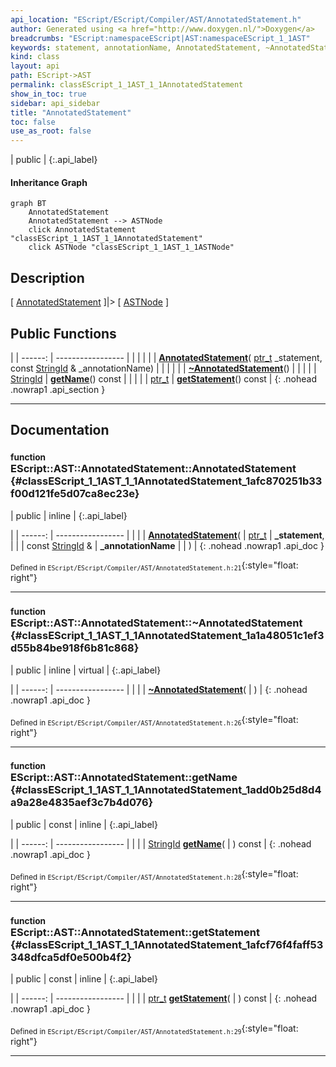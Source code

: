 ```yaml
---
api_location: "EScript/EScript/Compiler/AST/AnnotatedStatement.h"
author: Generated using <a href="http://www.doxygen.nl/">Doxygen</a>
breadcrumbs: "EScript:namespaceEScript|AST:namespaceEScript_1_1AST"
keywords: statement, annotationName, AnnotatedStatement, ~AnnotatedStatement, getName, getStatement
kind: class
layout: api
path: EScript->AST
permalink: classEScript_1_1AST_1_1AnnotatedStatement
show_in_toc: true
sidebar: api_sidebar
title: "AnnotatedStatement"
toc: false
use_as_root: false
---
```


| public |
{:.api_label}

#### Inheritance Graph

```mermaid
graph BT
	AnnotatedStatement
	AnnotatedStatement --> ASTNode
	click AnnotatedStatement "classEScript_1_1AST_1_1AnnotatedStatement"
	click ASTNode "classEScript_1_1AST_1_1ASTNode"
```

## Description

[ [AnnotatedStatement](classEScript_1_1AST_1_1AnnotatedStatement) ]|> [ [ASTNode](classEScript_1_1AST_1_1ASTNode) ]



## Public Functions

|
| ------: | ----------------- |
|  | |
|  | **[AnnotatedStatement](#classEScript_1_1AST_1_1AnnotatedStatement_1afc870251b33f00d121fe5d07ca8ec23e)**( [ptr_t](classEScript_1_1AST_1_1ASTNode#classEScript_1_1AST_1_1ASTNode_1a3b66b4450e328f61c873204f6e4183a5)  _statement, const [StringId](classEScript_1_1StringId) & _annotationName) |
|  | |
|  | **[~AnnotatedStatement](#classEScript_1_1AST_1_1AnnotatedStatement_1a1a48051c1ef3d55b84be918f6b81c868)**() |
|  | |
| [StringId](classEScript_1_1StringId) | **[getName](#classEScript_1_1AST_1_1AnnotatedStatement_1add0b25d8d4a9a28e4835aef3c7b4d076)**() const |
|  | |
| [ptr_t](classEScript_1_1AST_1_1ASTNode#classEScript_1_1AST_1_1ASTNode_1a3b66b4450e328f61c873204f6e4183a5) | **[getStatement](#classEScript_1_1AST_1_1AnnotatedStatement_1afcf76f4faff53348dfca5df0e500b4f2)**() const |
{: .nohead .nowrap1 .api_section }


-------------------------------------------------------------------

## Documentation

### <small>function</small><br/> EScript::AST::AnnotatedStatement::AnnotatedStatement {#classEScript_1_1AST_1_1AnnotatedStatement_1afc870251b33f00d121fe5d07ca8ec23e}

| public | inline |
{:.api_label}

|
| ------: | ----------------- |
|  |
|  **[AnnotatedStatement](#classEScript_1_1AST_1_1AnnotatedStatement_1afc870251b33f00d121fe5d07ca8ec23e)**( |  [ptr_t](classEScript_1_1AST_1_1ASTNode#classEScript_1_1AST_1_1ASTNode_1a3b66b4450e328f61c873204f6e4183a5)  | **_statement**, |
| | const [StringId](classEScript_1_1StringId) & | **_annotationName** |
|   ) |
{: .nohead .nowrap1 .api_doc }





<sub>Defined in `EScript/EScript/Compiler/AST/AnnotatedStatement.h:21`</sub>{:style="float: right"}

-------------------------------------------------------------------

### <small>function</small><br/> EScript::AST::AnnotatedStatement::~AnnotatedStatement {#classEScript_1_1AST_1_1AnnotatedStatement_1a1a48051c1ef3d55b84be918f6b81c868}

| public | inline | virtual |
{:.api_label}

|
| ------: | ----------------- |
|  |
|  **[~AnnotatedStatement](#classEScript_1_1AST_1_1AnnotatedStatement_1a1a48051c1ef3d55b84be918f6b81c868)**( |  ) |
{: .nohead .nowrap1 .api_doc }





<sub>Defined in `EScript/EScript/Compiler/AST/AnnotatedStatement.h:26`</sub>{:style="float: right"}

-------------------------------------------------------------------

### <small>function</small><br/> EScript::AST::AnnotatedStatement::getName {#classEScript_1_1AST_1_1AnnotatedStatement_1add0b25d8d4a9a28e4835aef3c7b4d076}

| public | const | inline |
{:.api_label}

|
| ------: | ----------------- |
|  |
| [StringId](classEScript_1_1StringId) **[getName](#classEScript_1_1AST_1_1AnnotatedStatement_1add0b25d8d4a9a28e4835aef3c7b4d076)**( |  ) const |
{: .nohead .nowrap1 .api_doc }





<sub>Defined in `EScript/EScript/Compiler/AST/AnnotatedStatement.h:28`</sub>{:style="float: right"}

-------------------------------------------------------------------

### <small>function</small><br/> EScript::AST::AnnotatedStatement::getStatement {#classEScript_1_1AST_1_1AnnotatedStatement_1afcf76f4faff53348dfca5df0e500b4f2}

| public | const | inline |
{:.api_label}

|
| ------: | ----------------- |
|  |
| [ptr_t](classEScript_1_1AST_1_1ASTNode#classEScript_1_1AST_1_1ASTNode_1a3b66b4450e328f61c873204f6e4183a5) **[getStatement](#classEScript_1_1AST_1_1AnnotatedStatement_1afcf76f4faff53348dfca5df0e500b4f2)**( |  ) const |
{: .nohead .nowrap1 .api_doc }





<sub>Defined in `EScript/EScript/Compiler/AST/AnnotatedStatement.h:29`</sub>{:style="float: right"}

-------------------------------------------------------------------


